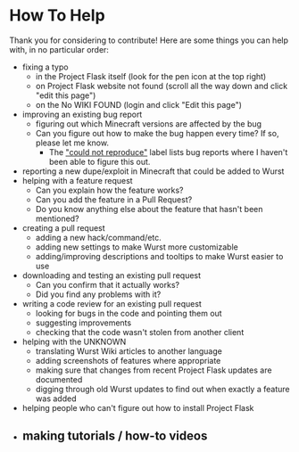 # How To Help
Thank you for considering to contribute! Here are some things you can help with, in no particular order:

- fixing a typo
  - in the Project Flask itself (look for the pen icon at the top right)
  - on Project Flask website not found (scroll all the way down and click "edit this page")
  - on the No WIKI FOUND (login and click "Edit this page")
- improving an existing bug report
  - figuring out which Minecraft versions are affected by the bug
  - Can you figure out how to make the bug happen every time? If so, please let me know.
    - The ["could not reproduce"](https://github.com/Wurst-Imperium/Wurst7/labels/could%20not%20reproduce) label lists bug reports where I haven't been able to figure this out.
- reporting a new dupe/exploit in Minecraft that could be added to Wurst
- helping with a feature request
  - Can you explain how the feature works?
  - Can you add the feature in a Pull Request?
  - Do you know anything else about the feature that hasn't been mentioned?
- creating a pull request
  - adding a new hack/command/etc.
  - adding new settings to make Wurst more customizable
  - adding/improving descriptions and tooltips to make Wurst easier to use
- downloading and testing an existing pull request
  - Can you confirm that it actually works?
  - Did you find any problems with it?
- writing a code review for an existing pull request
  - looking for bugs in the code and pointing them out
  - suggesting improvements
  - checking that the code wasn't stolen from another client
- helping with the UNKNOWN
  - translating Wurst Wiki articles to another language
  - adding screenshots of features where appropriate
  - making sure that changes from recent Project Flask updates are documented
  - digging through old Wurst updates to find out when exactly a feature was added
- helping people who can't figure out how to install Project Flask
- making tutorials / how-to videos
  - 
